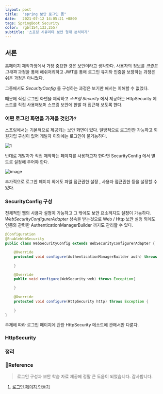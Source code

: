 ```yaml
---
layout: post
title:  "spring 보안 로그인 폼"
date:   2021-07-12 14:05:21 +0800
tags: SpringBoot Security
color:  rgb(154,133,255)
subtitle: '스프링 시큐리티 보안 형태 분석하기'
---
```


## 서론
홈페이지 제작과정에서 가장 중요한 것은 보안이라고 생각한다.
사용자의 정보를 *크립토그래피* 과정을 통해 해쉬처리하고 JWT를 통해 로그인 유지와 인증을 보장하는 과정은 쉬운 과정은 아니었다.

그중에서도 *SecurityConfig* 를 구성하는 과정은 보기만 해서는 이해할 수 없었다. 

때문에 직접 로그인 화면을 제작하고 *스프링 Security* 에서 제공하는 HttpSecurity 메소드를 직접 사용해보며 
스프링 보안에 한발 더 접근해 보도록 한다.

### 어떤 로그인 화면을 가져올 것인가?

스프링에서는 기본적으로 제공되는 보안 화면이 있다.
일방적으로 로그인만 가능하고 회원가입 구성이 없어 개발자 이외에는 로그인이 불가능하다.

![1](https://blog.kakaocdn.net/dn/bhsWG1/btqB2uqtACf/v266RwlsUQZYGGLGnXcPm0/img.png)

반대로 개발자가 직접 제작하는 페이지를 사용하고자 한다면 SecurityConfig 에서 별도로 설정해 주어야 한다.

![image](https://user-images.githubusercontent.com/65659478/125460615-f27d71cb-ff40-4dcd-85cd-5256831b8c54.png)

추가적으로 로그인 페이지 외에도 파일 접근권한 설정 , 사용자 접근권한 등을 설정할 수 있다.

### SecurityConfig 구성

전체적인 웹의 사용자 설정이 가능하고 그 밖에도 보안 요소까지도 설정이 가능하다.
*WebSecurityConfigurerAdapter* 상속을 받는것으로 Web / Http 보안 설정 외에도 
인증와 관련한 AuthenticationManagerBuilder 까지도 관리할 수 있다.


```java
@Configuration
@EnableWebSecurity
public class WebSecurityConfig extends WebSecurityConfigurerAdapter {

    @Override
    protected void configure(AuthenticationManagerBuilder auth) throws Exception {
    
    }

    @Override
    public void configure(WebSecurity web) throws Exception{

    }
    
    @Override
    protected void configure(HttpSecurity http) throws Exception {
 
    }
}
```

주제에 따라 로그인 페이지에 관한 HttpSecurity 메소드에 관해서만 다룬다.

### HttpSecurity

### 정리

### 🧾Reference
> 로그인 구성과 보안 학습 자료 제공에 정말 큰 도움이 되었습니다. 감사합니다.

1. [로그인 페이지 만들기](https://u2ful.tistory.com/)



